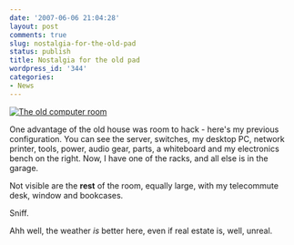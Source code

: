 ```yaml
---
date: '2007-06-06 21:04:28'
layout: post
comments: true
slug: nostalgia-for-the-old-pad
status: publish
title: Nostalgia for the old pad
wordpress_id: '344'
categories:
- News
---
```



[
![The old computer room](http://www.phfactor.net/wp-pics/img_5012_lg-wp.jpg)
](http://www.phfactor.net/pics/moving-2005/)

One advantage of the old house was room to hack - here's my previous configuration. You can see the server, switches, my desktop PC, network printer, tools, power, audio gear, parts, a whiteboard and my electronics bench on the right. Now, I have one of the racks, and all else is in the garage.

Not visible are the **rest** of the room, equally large, with my telecommute desk, window and bookcases.

Sniff.

Ahh well, the weather _is_ better here, even if real estate is, well, unreal.



